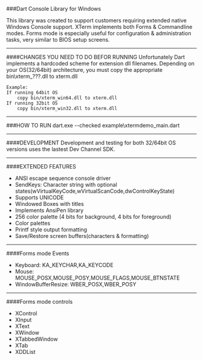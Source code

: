 
###Dart Console Library for Windows

This library was created to support customers requiring extended native Windows Console support.
XTerm implements both Forms & Commandline modes. Forms mode is especially useful for configuration &
administration tasks, very similar to BIOS setup screens.

------------------------------------
####CHANGES YOU NEED TO DO BEFOR RUNNING
Unfortunately Dart implements a hardcoded scheme for extension dll filenames. Depending on your OS(32/64bit) architecture, you must copy the appropriate bin\xterm_???.dll to xterm.dll 
	
	Example:
	If running 64bit OS
		copy bin/xterm_win64.dll to xterm.dll
	If running 32bit OS
		copy bin/xterm_win32.dll to xterm.dll

------------------------------------
###HOW TO RUN
dart.exe --checked  example\xtermdemo_main.dart
 
------------------------------------
####DEVELOPMENT
Development and testing for both 32/64bit OS versions uses the lastest Dev Channel SDK.  
 
------------------------------------
####EXTENDED FEATURES
- ANSI escape sequence console driver
- SendKeys: Character string with optional states(wVirtualKeyCode,wVirtualScanCode,dwControlKeyState)
- Supports UNICODE
- Windowed Boxes with titles
- Implements AnsiPen library
- 256 color palette (4 bits for background, 4 bits for foreground)
- Color palettes
- Printf style output formatting
- Save/Restore screen buffers(characters & formatting)

------------------------------------
####Forms mode Events
- Keyboard: KA_KEYCHAR,KA_KEYCODE
- Mouse: MOUSE_POSX,MOUSE_POSY,MOUSE_FLAGS,MOUSE_BTNSTATE
- WindowBufferResize: WBER_POSX,WBER_POSY

------------------------------------
####Forms mode controls
- XControl
- XInput
- XText
- XWindow
- XTabbedWindow
- XTab
- XDDList

